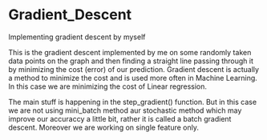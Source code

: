 # Gradient_Descent
Implementing gradient descent by myself

  This is the gradient descent implemented by me on some randomly taken data points on the graph and then finding a straight line passing through it by minimizing the cost (error) of our prediction. Gradient descent is actually a method to minimize the cost and is used more often in Machine Learning. In this case we are minimizing the cost of Linear regression.
    
  The main stuff is happening in the step_gradient() function. But in this case we are not using mini_batch method aur stochastic method which may improve our accuraccy a little bit, rather it is called a batch gradient descent. Moreover we are working on single feature only.
